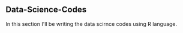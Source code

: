 ## Data-Science-Codes ## 
In this section I'll be writing the data scirnce codes using R language. 
